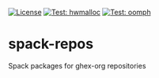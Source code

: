 [![License](https://img.shields.io/badge/License-BSD%203--Clause-blue.svg)](https://opensource.org/licenses/BSD-3-Clause)
[![Test: hwmalloc](https://github.com/ghex-org/spack-repos/actions/workflows/hwmalloc.yml/badge.svg)](https://github.com/ghex-org/spack-repos/actions/workflows/hwmalloc.yml)
[![Test: oomph](https://github.com/ghex-org/spack-repos/actions/workflows/oomph.yml/badge.svg)](https://github.com/ghex-org/spack-repos/actions/workflows/oomph.yml)
# spack-repos
Spack packages for ghex-org repositories
